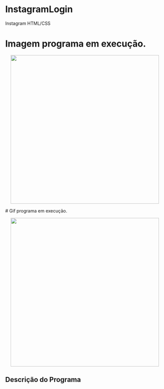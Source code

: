 # InstagramLogin
Instagram HTML/CSS

# Imagem programa em execução.
<p align="center">
    <img width="470" src="InstagramLogin/img/interface_instagram.png">    
</p>
# Gif programa em execução.
<p align="center">
    <img width="470" src="InstagramLogin/img/acessar_perfil.gif">    
</p>

## Descrição do Programa


